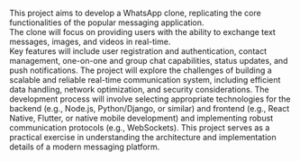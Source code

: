 This project aims to develop a WhatsApp clone, replicating the core functionalities of the popular messaging application.  
The clone will focus on providing users with the ability to exchange text messages, images, and videos in real-time.  
Key features will include user registration and authentication, contact management, one-on-one and group chat capabilities, 
status updates, and push notifications.  The project will explore the challenges of building a scalable and reliable real-time communication system, 
including efficient data handling, network optimization, and security considerations.  The development process will involve selecting appropriate 
technologies for the backend (e.g., Node.js, Python/Django, or similar) and frontend (e.g., React Native, Flutter, or native mobile development) 
and implementing robust communication protocols (e.g., WebSockets).  This project serves as a practical exercise in understanding the architecture
and implementation details of a modern messaging platform.
